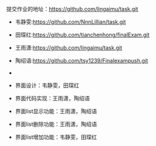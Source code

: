 提交作业的地址：https://github.com/lingaimu/task.git

- 韦静雯:https://github.com/NnnLillian/task.git
- 田琛红:https://github.com/tianchenhong/finalExam.git
- 王雨潇:https://github.com/lingaimu/task.git
- 陶绍语:https://github.com/tsy1239/Finalexampush.git

-

- 界面设计：韦静雯，田琛红
- 界面代码实现：王雨潇，陶绍语
- 界面list显示功能：王雨潇，陶绍语
- 界面list删除功能：王雨潇，陶绍语
- 界面list增加功能：韦静雯，田琛红
